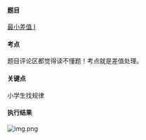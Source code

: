 #### 题目

[最小差值 I](https://leetcode.cn/problems/smallest-range-i/)

#### 考点

题目评论区都觉得读不懂题！考点就是差值处理。

#### 关键点

小学生找规律

#### 执行结果

![img.png](https://pic.leetcode.cn/1651307817-wXXpVf-082b310915d31e12bae1bce447bb223.png)